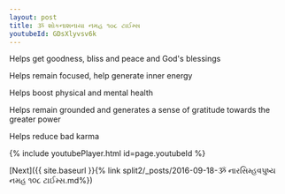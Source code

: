 ```yaml
---
layout: post
title: ૐ શોકનાશનાયા નમહ ૧૦૮ ટાઈમ્સ
youtubeId: GDsXlyvsv6k
---
```

 
 
Helps get goodness, bliss and peace and God's blessings
 
Helps remain focused, help generate inner energy 
 
Helps boost physical and mental health 
 
Helps remain grounded and generates a sense of gratitude towards the greater power 
 
Helps reduce bad karma
 
 
 
 


{% include youtubePlayer.html id=page.youtubeId %}
 
[Next]({{ site.baseurl }}{% link  split2/_posts/2016-09-18-ૐ નારસિમ્હવપુષ્ય નમહ ૧૦૮ ટાઈમ્સ.md%})
 
